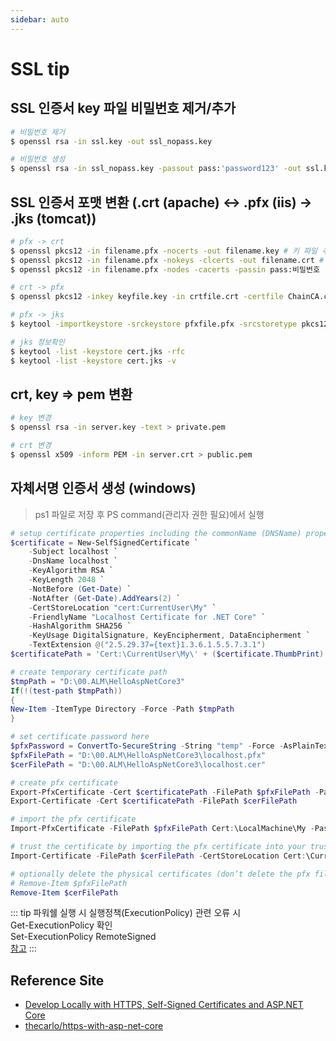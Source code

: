 ```yaml
---
sidebar: auto
---
```


# SSL tip

## SSL 인증서 key 파일 비밀번호 제거/추가

```bash
# 비밀번호 제거
$ openssl rsa -in ssl.key -out ssl_nopass.key

# 비밀번호 생성
$ openssl rsa -in ssl_nopass.key -passout pass:'password123' -out ssl.key -des3
```

## SSL 인증서 포맷 변환 (.crt (apache) <-> .pfx (iis) -> .jks (tomcat))

```bash
# pfx -> crt
$ openssl pkcs12 -in filename.pfx -nocerts -out filename.key # 키 파일 추출
$ openssl pkcs12 -in filename.pfx -nokeys -clcerts -out filename.crt # 인증서 파일 추출
$ openssl pkcs12 -in filename.pfx -nodes -cacerts -passin pass:비밀번호 -out chain.crt # 체인인증서 추출

# crt -> pfx
$ openssl pkcs12 -inkey keyfile.key -in crtfile.crt -certfile ChainCA.crt -export -out pfxfile.pfx -name "domainname"

# pfx -> jks
$ keytool -importkeystore -srckeystore pfxfile.pfx -srcstoretype pkcs12 -destkeystore keystore.jks -deststoretype jks -alias "keystorename"

# jks 정보확인
$ keytool -list -keystore cert.jks -rfc
$ keytool -list -keystore cert.jks -v
```

## crt, key => pem 변환

```bash
# key 변경
$ openssl rsa -in server.key -text > private.pem

# crt 변경
$ openssl x509 -inform PEM -in server.crt > public.pem
```

## 자체서명 인증서 생성 (windows)

> ps1 파일로 저장 후 PS command(관리자 권한 필요)에서 실행

```powershell
# setup certificate properties including the commonName (DNSName) property for Chrome 58+
$certificate = New-SelfSignedCertificate `
    -Subject localhost `
    -DnsName localhost `
    -KeyAlgorithm RSA `
    -KeyLength 2048 `
    -NotBefore (Get-Date) `
    -NotAfter (Get-Date).AddYears(2) `
    -CertStoreLocation "cert:CurrentUser\My" `
    -FriendlyName "Localhost Certificate for .NET Core" `
    -HashAlgorithm SHA256 `
    -KeyUsage DigitalSignature, KeyEncipherment, DataEncipherment `
    -TextExtension @("2.5.29.37={text}1.3.6.1.5.5.7.3.1")
$certificatePath = 'Cert:\CurrentUser\My\' + ($certificate.ThumbPrint)

# create temporary certificate path
$tmpPath = "D:\00.ALM\HelloAspNetCore3"
If(!(test-path $tmpPath))
{
New-Item -ItemType Directory -Force -Path $tmpPath
}

# set certificate password here
$pfxPassword = ConvertTo-SecureString -String "temp" -Force -AsPlainText
$pfxFilePath = "D:\00.ALM\HelloAspNetCore3\localhost.pfx"
$cerFilePath = "D:\00.ALM\HelloAspNetCore3\localhost.cer"

# create pfx certificate
Export-PfxCertificate -Cert $certificatePath -FilePath $pfxFilePath -Password $pfxPassword
Export-Certificate -Cert $certificatePath -FilePath $cerFilePath

# import the pfx certificate
Import-PfxCertificate -FilePath $pfxFilePath Cert:\LocalMachine\My -Password $pfxPassword -Exportable

# trust the certificate by importing the pfx certificate into your trusted root
Import-Certificate -FilePath $cerFilePath -CertStoreLocation Cert:\CurrentUser\Root

# optionally delete the physical certificates (don’t delete the pfx file as you need to copy this to your app directory)
# Remove-Item $pfxFilePath
Remove-Item $cerFilePath
```

::: tip
파워쉘 실행 시 실행정책(ExecutionPolicy) 관련 오류 시  
Get-ExecutionPolicy 확인  
Set-ExecutionPolicy RemoteSigned  
[참고](https://m.blog.naver.com/vanstraat/221732533202)
:::

## Reference Site

- [Develop Locally with HTTPS, Self-Signed Certificates and ASP.NET Core](https://www.humankode.com/asp-net-core/develop-locally-with-https-self-signed-certificates-and-asp-net-core)
- [thecarlo/https-with-asp-net-core](https://github.com/thecarlo/https-with-asp-net-core)
